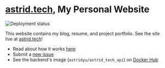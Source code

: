 # [astrid.tech](https://astrid.tech), My Personal Website

![Deployment status](https://github.com/Plenglin/astrid.tech/workflows/Deploy/badge.svg?branch=main)

This website contains my blog, resume, and project portfolio. See the site live at [astrid.tech](https://astrid.tech)!

- Read about how it works [here](https://astrid.tech/projects/astrid-tech)
- Submit a [new issue](https://github.com/plenglin/astrid.tech/issues/new)
- See the backend's image (`astridyu/astrid_tech_api`) on [Docker Hub](https://hub.docker.com/repository/docker/astridyu/astrid_tech_api/builds)
